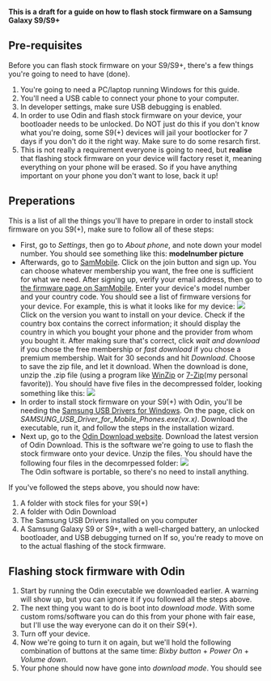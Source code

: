 **This is a draft for a guide on how to flash stock firmware on a Samsung Galaxy S9/S9+**
## Pre-requisites
Before you can flash stock firmware on your S9/S9+, there's a few things you're going to need to have (done). 
1. You're going to need a PC/laptop running Windows for this guide.
2. You'll need a USB cable to connect your phone to your computer.
3. In developer settings, make sure USB debugging is enabled.
4. In order to use Odin and flash stock firmware on your device, your bootloader needs to be unlocked. Do NOT just do this if you don't know what you're doing, some S9(+) devices will jail your bootlocker for 7 days if you don't do it the right way. Make sure to do some resarch first.
5. This is not really a requirement everyone is going to need, but **realise** that flashing stock firmware on your device will factory reset it, meaning everything on your phone will be erased. So if you have anything important on your phone you don't want to lose, back it up!
## Preperations
This is a list of all the things you'll have to prepare in order to install stock firmware on you S9(+), make sure to follow all of these steps:
* First, go to *Settings*, then go to *About phone*, and note down your model number. You should see something like this:
**modelnumber picture**
* Afterwards, go to [SamMobile](https://www.sammobile.com/). Click on the join button and sign up. You can choose whatever membership you want, the free one is sufficient for what we need. After signing up, verify your email address, then go to [the firmware page on SamMobile](https://www.sammobile.com/firmwares/recent/). Enter your device's model number and your country code. You should see a list of firmware versions for your device. For example, this is what it looks like for my device:
![](https://user-images.githubusercontent.com/66011441/120787442-a8bc9c80-c52f-11eb-8468-66cdad213a9d.PNG)
  Click on the version you want to install on your device. Check if the country box contains the correct information; it should display the country in which you bought your phone and the provider from whom you bought it. After making sure that's correct, click *wait and download* if you chose the free membership or *fast download* if you chose a premium membership. Wait for 30 seconds and hit *Download*. Choose to save the zip file, and let it download. 
  When the download is done, unzip the .zip file (using a program like [WinZip](https://www.winzip.com/win/nl/) or [7-Zip](https://www.7-zip.org/)(my personal favorite)). You should have five files in the decompressed folder, looking something like this:
  ![](https://user-images.githubusercontent.com/66011441/120793245-f12b8880-c536-11eb-8bb2-5289b36b2505.PNG)
* In order to install stock firmware on your S9(+) with Odin, you'll be needing the [Samsung USB Drivers for Windows](https://developer.samsung.com/mobile/android-usb-driver.html). On the page, click on *SAMSUNG_USB_Driver_for_Mobile_Phones.exe(vx.x)*. Download the executable, run it, and follow the steps in the installation wizard.
* Next up, go to the [Odin Download website](https://www.odinflash.com/). Download the latest version of Odin Download. This is the software we're going to use to flash the stock firmware onto your device. Unzip the files. You should have the following four files in the decomrpessed folder:
![](https://user-images.githubusercontent.com/66011441/120792023-38b11500-c535-11eb-80ee-79b97d77f986.PNG)  
  The Odin software is portable, so there's no need to install anything.

 If you've followed the steps above, you should now have:
 1. A folder with stock files for your S9(+)
 2. A folder with Odin Download
 3. The Samsung USB Drivers installed on you computer
 4. A Samsung Galaxy S9 or S9+, with a well-charged battery, an unlocked bootloader, and USB debugging turned on
If so, you're ready to move on to the actual flashing of the stock firmware.

## Flashing stock firmware with Odin
1. Start by running the Odin executable we downloaded earlier. A warning will show up, but you can ignore it if you followed all the steps above.
2. The next thing you want to do is boot into *download mode*. With some custom roms/software you can do this from your phone with fair ease, but I'll use the way everyone can do it on their S9(+).
3. Turn off your device.
4. Now we're going to turn it on again, but we'll hold the following combination of buttons at the same time: *Bixby button* + *Power On* + *Volume down*.
5. Your phone should now have gone into *download mode*. You should see 
